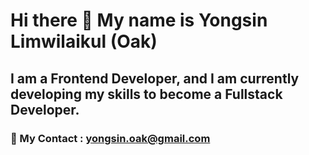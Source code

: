# Hi there 👋 My name is Yongsin Limwilaikul (Oak)

## I am a Frontend Developer, and I am currently developing my skills to become a Fullstack Developer.

### 📧 My Contact : [yongsin.oak@gmail.com](mailto:yongsin.oak@gmail.com)
<!--
**yongsin-oak/yongsin-oak** is a ✨ _special_ ✨ repository because its `README.md` (this file) appears on your GitHub profile.

Here are some ideas to get you started:

- 🔭 I’m currently working on ...
- 🌱 I’m currently learning ...
- 👯 I’m looking to collaborate on ...
- 🤔 I’m looking for help with ...
- 💬 Ask me about ...
- 📫 How to reach me: ...
- 😄 Pronouns: ...
- ⚡ Fun fact: ...
-->
